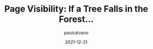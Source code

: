 ---
author: paulcalvano
date: 2021-12-31
publisher: perfplanet
tags:
  - performance
  - web-vitals
  - user-experience
target_url: https://calendar.perfplanet.com/2021/page-visibility-if-a-tree-falls-in-the-forest/
title: "Page Visibility: If a Tree Falls in the Forest…"
---